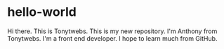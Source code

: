 # hello-world
Hi there. This is Tonytwebs. This is my new repository.
I'm Anthony from Tonytwebs. I'm a front end developer. I hope to learn much from GitHub.
